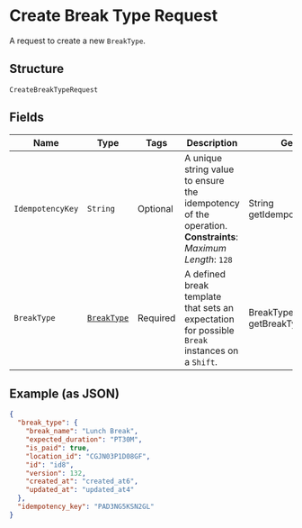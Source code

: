 
# Create Break Type Request

A request to create a new `BreakType`.

## Structure

`CreateBreakTypeRequest`

## Fields

| Name | Type | Tags | Description | Getter |
|  --- | --- | --- | --- | --- |
| `IdempotencyKey` | `String` | Optional | A unique string value to ensure the idempotency of the operation.<br>**Constraints**: *Maximum Length*: `128` | String getIdempotencyKey() |
| `BreakType` | [`BreakType`](../../doc/models/break-type.md) | Required | A defined break template that sets an expectation for possible `Break`<br>instances on a `Shift`. | BreakType getBreakType() |

## Example (as JSON)

```json
{
  "break_type": {
    "break_name": "Lunch Break",
    "expected_duration": "PT30M",
    "is_paid": true,
    "location_id": "CGJN03P1D08GF",
    "id": "id8",
    "version": 132,
    "created_at": "created_at6",
    "updated_at": "updated_at4"
  },
  "idempotency_key": "PAD3NG5KSN2GL"
}
```


